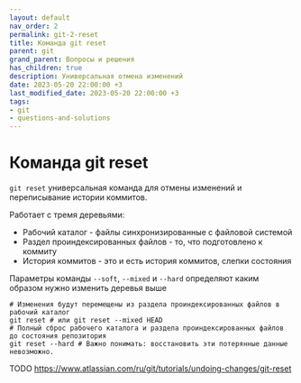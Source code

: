 ```yaml
---
layout: default
nav_order: 2
permalink: git-2-reset
title: Команда git reset
parent: git
grand_parent: Вопросы и решения
has_children: true
description: Универсальная отмена изменений
date: 2023-05-20 22:00:00 +3
last_modified_date: 2023-05-20 22:00:00 +3
tags:
- git
- questions-and-solutions
---
```


# Команда git reset

`git reset` универсальная команда для отмены изменений и переписывание истории коммитов.

Работает с тремя деревьями:

- Рабочий каталог - файлы синхронизированные с файловой системой
- Раздел проиндексированных файлов - то, что подготовлено к коммиту
- История коммитов - это и есть история коммитов, слепки состояния

Параметры команды `--soft`, `--mixed` и `--hard` определяют каким образом нужно изменить деревья выше

```shell
# Изменения будут перемещены из раздела проиндексированных файлов в рабочий каталог
git reset # или git reset --mixed HEAD
# Полный сброс рабочего каталога и раздела проиндексированных файлов до состояния репозитория
git reset --hard # Важно понимать: восстановить эти потерянные данные невозможно.
```

TODO https://www.atlassian.com/ru/git/tutorials/undoing-changes/git-reset